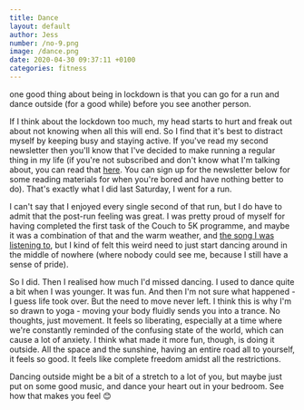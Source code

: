 ```yaml
---
title: Dance
layout: default
author: Jess
number: /no-9.png
image: /dance.png
date: 2020-04-30 09:37:11 +0100
categories: fitness
---
```


one good thing about being in lockdown is that you can go for a run and dance outside (for a good while) before you see another person.

If I think about the lockdown too much, my head starts to hurt and freak out about not knowing when all this will end. So I find that it's best to distract myself by keeping busy and staying active. If you've read my second newsletter then you'll know that I've decided to make running a regular thing in my life (if you're not subscribed and don't know what I'm talking about, you can read that [here](https://mailchi.mp/f8ad3e47f422/newsletter-2-i-went-for-a-run). You can sign up for the newsletter below for some reading materials for when you're bored and have nothing better to do). That's exactly what I did last Saturday, I went for a run.

I can't say that I enjoyed every single second of that run, but I do have to admit that the post-run feeling was great. I was pretty proud of myself for having completed the first task of the Couch to 5K programme, and maybe it was a combination of that and the warm weather, and [the song I was listening to](https://open.spotify.com/track/47w6S27JF4Zvrz1Wd6R66Z?si=LBy15BVbTh-yQ4fhkYTI5g), but I kind of felt this weird need to just start dancing around in the middle of nowhere (where nobody could see me, because I still have a sense of pride).

So I did. Then I realised how much I'd missed dancing. I used to dance quite a bit when I was younger. It was fun. And then I'm not sure what happened - I guess life took over. But the need to move never left. I think this is why I'm so drawn to yoga - moving your body fluidly sends you into a trance. No thoughts, just movement. It feels so liberating, especially at a time where we're constantly reminded of the confusing state of the world, which can cause a lot of anxiety. I think what made it more fun, though, is doing it outside. All the space and the sunshine, having an entire road all to yourself, it feels so good. It feels like complete freedom amidst all the restrictions.

Dancing outside might be a bit of a stretch to a lot of you, but maybe just put on some good music, and dance your heart out in your bedroom. See how that makes you feel 😊

